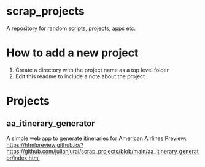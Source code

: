 # scrap_projects

A repository for random scripts, projects, apps etc.

# How to add a new project

1. Create a directory with the project name as a top level folder
2. Edit this readme to include a note about the project

# Projects

## aa_itinerary_generator

A simple web app to generate itineraries for American Airlines
Preview: 
https://htmlpreview.github.io/?https://github.com/julianjurai/scrap_projects/blob/main/aa_itinerary_generator/index.html
